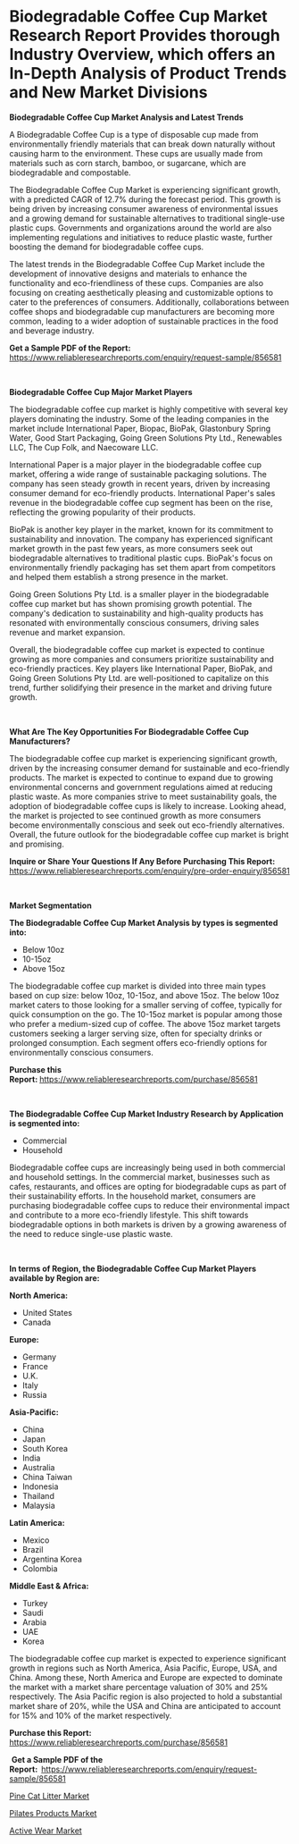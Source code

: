 <p><h1>Biodegradable Coffee Cup Market Research Report Provides thorough Industry Overview, which offers an In-Depth Analysis of Product Trends and New Market Divisions</h1></p><p><strong>Biodegradable Coffee Cup Market Analysis and Latest Trends</strong></p>
<p><p>A Biodegradable Coffee Cup is a type of disposable cup made from environmentally friendly materials that can break down naturally without causing harm to the environment. These cups are usually made from materials such as corn starch, bamboo, or sugarcane, which are biodegradable and compostable.</p><p>The Biodegradable Coffee Cup Market is experiencing significant growth, with a predicted CAGR of 12.7% during the forecast period. This growth is being driven by increasing consumer awareness of environmental issues and a growing demand for sustainable alternatives to traditional single-use plastic cups. Governments and organizations around the world are also implementing regulations and initiatives to reduce plastic waste, further boosting the demand for biodegradable coffee cups.</p><p>The latest trends in the Biodegradable Coffee Cup Market include the development of innovative designs and materials to enhance the functionality and eco-friendliness of these cups. Companies are also focusing on creating aesthetically pleasing and customizable options to cater to the preferences of consumers. Additionally, collaborations between coffee shops and biodegradable cup manufacturers are becoming more common, leading to a wider adoption of sustainable practices in the food and beverage industry.</p></p>
<p><strong>Get a Sample PDF of the Report:&nbsp;</strong> <a href="https://www.reliableresearchreports.com/enquiry/request-sample/856581">https://www.reliableresearchreports.com/enquiry/request-sample/856581</a></p>
<p>&nbsp;</p>
<p><strong>Biodegradable Coffee Cup Major Market Players</strong></p>
<p><p>The biodegradable coffee cup market is highly competitive with several key players dominating the industry. Some of the leading companies in the market include International Paper, Biopac, BioPak, Glastonbury Spring Water, Good Start Packaging, Going Green Solutions Pty Ltd., Renewables LLC, The Cup Folk, and Naecoware LLC.</p><p>International Paper is a major player in the biodegradable coffee cup market, offering a wide range of sustainable packaging solutions. The company has seen steady growth in recent years, driven by increasing consumer demand for eco-friendly products. International Paper's sales revenue in the biodegradable coffee cup segment has been on the rise, reflecting the growing popularity of their products.</p><p>BioPak is another key player in the market, known for its commitment to sustainability and innovation. The company has experienced significant market growth in the past few years, as more consumers seek out biodegradable alternatives to traditional plastic cups. BioPak's focus on environmentally friendly packaging has set them apart from competitors and helped them establish a strong presence in the market.</p><p>Going Green Solutions Pty Ltd. is a smaller player in the biodegradable coffee cup market but has shown promising growth potential. The company's dedication to sustainability and high-quality products has resonated with environmentally conscious consumers, driving sales revenue and market expansion.</p><p>Overall, the biodegradable coffee cup market is expected to continue growing as more companies and consumers prioritize sustainability and eco-friendly practices. Key players like International Paper, BioPak, and Going Green Solutions Pty Ltd. are well-positioned to capitalize on this trend, further solidifying their presence in the market and driving future growth.</p></p>
<p>&nbsp;</p>
<p><strong>What Are The Key Opportunities For Biodegradable Coffee Cup Manufacturers?</strong></p>
<p><p>The biodegradable coffee cup market is experiencing significant growth, driven by the increasing consumer demand for sustainable and eco-friendly products. The market is expected to continue to expand due to growing environmental concerns and government regulations aimed at reducing plastic waste. As more companies strive to meet sustainability goals, the adoption of biodegradable coffee cups is likely to increase. Looking ahead, the market is projected to see continued growth as more consumers become environmentally conscious and seek out eco-friendly alternatives. Overall, the future outlook for the biodegradable coffee cup market is bright and promising.</p></p>
<p><strong>Inquire or Share Your Questions If Any Before Purchasing This Report:</strong> <a href="https://www.reliableresearchreports.com/enquiry/pre-order-enquiry/856581">https://www.reliableresearchreports.com/enquiry/pre-order-enquiry/856581</a></p>
<p>&nbsp;</p>
<p><strong>Market Segmentation</strong></p>
<p><strong>The Biodegradable Coffee Cup Market Analysis by types is segmented into:</strong></p>
<p><ul><li>Below 10oz</li><li>10-15oz</li><li>Above 15oz</li></ul></p>
<p><p>The biodegradable coffee cup market is divided into three main types based on cup size: below 10oz, 10-15oz, and above 15oz. The below 10oz market caters to those looking for a smaller serving of coffee, typically for quick consumption on the go. The 10-15oz market is popular among those who prefer a medium-sized cup of coffee. The above 15oz market targets customers seeking a larger serving size, often for specialty drinks or prolonged consumption. Each segment offers eco-friendly options for environmentally conscious consumers.</p></p>
<p><strong>Purchase this Report:&nbsp;</strong><a href="https://www.reliableresearchreports.com/purchase/856581">https://www.reliableresearchreports.com/purchase/856581</a></p>
<p>&nbsp;</p>
<p><strong>The Biodegradable Coffee Cup Market Industry Research by Application is segmented into:</strong></p>
<p><ul><li>Commercial</li><li>Household</li></ul></p>
<p><p>Biodegradable coffee cups are increasingly being used in both commercial and household settings. In the commercial market, businesses such as cafes, restaurants, and offices are opting for biodegradable cups as part of their sustainability efforts. In the household market, consumers are purchasing biodegradable coffee cups to reduce their environmental impact and contribute to a more eco-friendly lifestyle. This shift towards biodegradable options in both markets is driven by a growing awareness of the need to reduce single-use plastic waste.</p></p>
<p>&nbsp;</p>
<p><strong>In terms of Region, the Biodegradable Coffee Cup Market Players available by Region are:</strong></p>
<p>
    <p> <strong> North America: </strong>
        <ul>
            <li>United States</li>
            <li>Canada</li>
        </ul>
        </p> 
    <p> <strong> Europe: </strong>
        <ul>
            <li>Germany</li>
            <li>France</li>
            <li>U.K.</li>
            <li>Italy</li>
            <li>Russia</li>
        </ul>
        </p> 
    <p> <strong> Asia-Pacific: </strong>
        <ul>
            <li>China</li>
            <li>Japan</li>
            <li>South Korea</li>
            <li>India</li>
            <li>Australia</li>
            <li>China Taiwan</li>
            <li>Indonesia</li>
            <li>Thailand</li>
            <li>Malaysia</li>
        </ul>
        </p> 
    <p> <strong> Latin America: </strong>
        <ul>
            <li>Mexico</li>
            <li>Brazil</li>
            <li>Argentina Korea</li>
            <li>Colombia</li>
        </ul>
        </p> 
    <p> <strong> Middle East & Africa: </strong>
        <ul>
            <li>Turkey</li>
            <li>Saudi</li>
            <li>Arabia</li>
            <li>UAE</li>
            <li>Korea</li>
        </ul>
    </p>
    </p>
<p><p>The biodegradable coffee cup market is expected to experience significant growth in regions such as North America, Asia Pacific, Europe, USA, and China. Among these, North America and Europe are expected to dominate the market with a market share percentage valuation of 30% and 25% respectively. The Asia Pacific region is also projected to hold a substantial market share of 20%, while the USA and China are anticipated to account for 15% and 10% of the market respectively.</p></p>
<p><strong>Purchase this Report: </strong><a href="https://www.reliableresearchreports.com/purchase/856581">https://www.reliableresearchreports.com/purchase/856581</a></p>
<p>&nbsp;<strong>Get a Sample PDF of the Report:&nbsp;&nbsp;</strong><a href="https://www.reliableresearchreports.com/enquiry/request-sample/856581">https://www.reliableresearchreports.com/enquiry/request-sample/856581</a></p>
<p><strong></strong></p>
<p><p><a href="https://github.com/vimar16th/Market-Research-Report-List-3/blob/main/pine-cat-litter-market.md">Pine Cat Litter Market</a></p><p><a href="https://github.com/pgtimber/Market-Research-Report-List-1/blob/main/pilates-products-market.md">Pilates Products Market</a></p><p><a href="https://github.com/lataunyatinikmelvin59ilbd0dv/Market-Research-Report-List-1/blob/main/active-wear-market.md">Active Wear Market</a></p></p>
